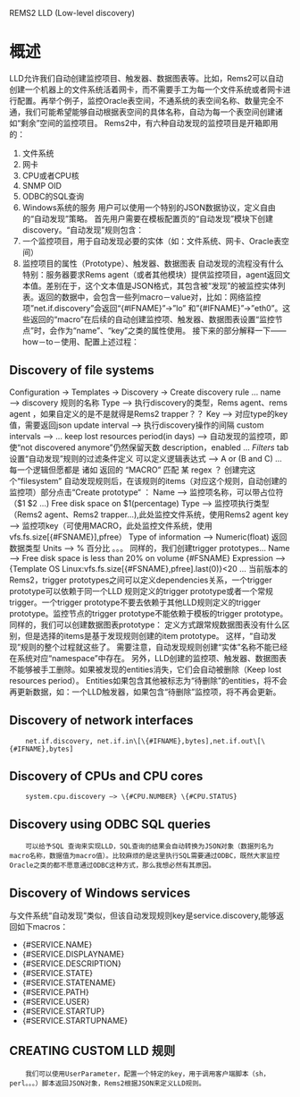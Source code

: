 REMS2 LLD (Low-level discovery)
# 概述
LLD允许我们自动创建监控项目、触发器、数据图表等。比如，Rems2可以自动创建一个机器上的文件系统活着网卡，而不需要手工为每一个文件系统或者网卡进行配置。再举个例子，监控Oracle表空间，不通系统的表空间名称、数量完全不通，我们可能希望能够自动根据表空间的具体名称，自动为每一个表空间创建诸如“剩余”空间的监控项目。
Rems2中，有六种自动发现的监控项目是开箱即用的：
1. 文件系统
2. 网卡
3. CPU或者CPU核
4. SNMP OID
5. ODBC的SQL查询
6. Windows系统的服务
用户可以使用一个特别的JSON数据协议，定义自由的“自动发现”策略。
首先用户需要在模板配置页的“自动发现”模块下创建discovery。“自动发现”规则包含：
1. 一个监控项目，用于自动发现必要的实体（如：文件系统、网卡、Oracle表空间）
2. 监控项目的属性（Prototype）、触发器、数据图表
自动发现的流程没有什么特别：服务器要求Rems agent（或者其他模块）提供监控项目，agent返回文本值。差别在于，这个文本值是JSON格式，其包含被“发现”的被监控实体列表。返回的数据中，会包含一些列macro－value对，比如：网络监控项”net.if.discovery”会返回“\{#IFNAME}”->”lo” 和”\{#IFNAME}”->”eth0”。这些返回的“macro”在后续的自动创建监控项、触发器、数据图表设置“监控节点”时，会作为“name”、“key”之类的属性使用。
接下来的部分解释一下——how－to－使用、配置上述过程：
## Discovery of file systems
Configuration -> Templates -> Discovery -> Create discovery rule …
	name —>  discovery 规则的名称
	Type —>  执行discovery的类型，Rems agent、rems agent ，如果自定义的是不是就得是Rems2 trapper？？
	Key —> 对应type的key值，需要返回json
	update interval —> 执行discovery操作的间隔
	custom intervals —> …
	keep lost resources period(in days) —> 自动发现的监控项，即使“not discovered anymore”仍然保留天数
	description，enabled …
_Filters_ tab 设置“自动发现”规则的过滤条件定义
	可以定义逻辑表达式 —> A or (B and C) …
	每一个逻辑但愿都是 诸如 返回的 “MACRO” 匹配 某 regex ？
创建完这个“filesystem” 自动发现规则后，在该规则的items（对应这个规则，自动创建的监控项）部分点击“Create prototype“ ：
	Name —> 监控项名称，可以带占位符（$1 $2 …) Free disk space on $1(percentage)
	Type —> 监控项执行类型（Rems2 agent、Rems2 trapper…),此处监控文件系统，使用Rems2 agent
	key —> 监控项key（可使用MACRO，此处监控文件系统，使用vfs.fs.size\[\{#FSNAME}],pfree）
	Type of information —> Numeric(float) 返回数据类型
	Units —> %  百分比
	。。。
	同样的，我们创建trigger prototypes…
	Name —> Free disk space is less than 20% on volume \{#FSNAME}
	Expression —> \{Template OS Linux:vfs.fs.size\[\{#FSNAME},pfree].last(0)}<20
	…
	当前版本的Rems2，trigger prototypes之间可以定义dependencies关系，一个trigger prototype可以依赖于同一个LLD 规则定义的trigger prototype或者一个常规trigger。一个trigger prototype不要去依赖于其他LLD规则定义的trigger prototype。监控节点的trigger prototype不能依赖于模板的trigger prototype。
	同样的，我们可以创建数据图表prototype：
		定义方式跟常规数据图表没有什么区别，但是选择的items是基于发现规则创建的item prototype。
	这样，“自动发现”规则的整个过程就这些了。
	需要注意，自动发现规则创建“实体”名称不能已经在系统对应“namespace”中存在。
	另外，LLD创建的监控项、触发器、数据图表不能够被手工删除。如果被发现的entities消失，它们会自动被删除（Keep lost resources period）。
	Entities如果包含其他被标志为“待删除”的entities，将不会再更新数据，如：一个LLD触发器，如果包含“待删除”监控项，将不再会更新。
## Discovery of network interfaces
		net.if.discovery, net.if.in\[\{#IFNAME},bytes],net.if.out\[\{#IFNAME},bytes]
## Discovery of CPUs and CPU cores
		system.cpu.discovery —> \{#CPU.NUMBER} \{#CPU.STATUS}
## Discovery using ODBC SQL queries
		可以给予SQL 查询来实现LLD，SQL查询的结果会自动转换为JSON对象（数据列名为macro名称，数据值为macro值）。比较麻烦的是这里执行SQL需要通过ODBC，既然大家监控Oracle之类的都不愿意通过ODBC这种方式，那么我想必然有其原因。
## Discovery of Windows services
与文件系统“自动发现”类似，但该自动发现规则key是service.discovery,能够返回如下macros：
* \{#SERVICE.NAME}
* \{#SERVICE.DISPLAYNAME}
* \{#SERVICE.DESCRIPTION}
* \{#SERVICE.STATE}
* \{#SERVICE.STATENAME}
* \{#SERVICE.PATH}
* \{#SERVICE.USER}
* \{#SERVICE.STARTUP}
* \{#SERVICE.STARTUPNAME}
## CREATING CUSTOM LLD 规则
		我们可以使用UserParameter，配置一个特定的key，用于调用客户端脚本（sh，perl。。。）脚本返回JSON对象，Rems2根据JSON来定义LLD规则。	